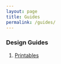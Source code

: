 ```yaml
---
layout: page
title: Guides
permalink: /guides/
---
```


### Design Guides

1. [Printables](printables.md)
